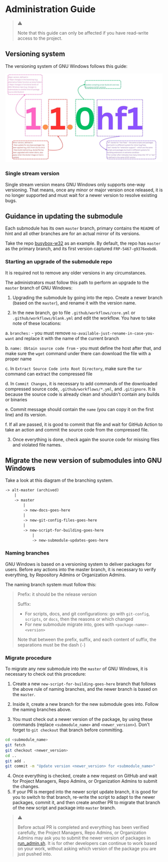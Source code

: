 # Administration Guide

> :warning:
>
> Note that this guide can only be affected if you have read-write access to the project.

## Versioning system

The versioning system of GNU Windows follows this guide:

<p align="center">
  <img src="./versioning.jpg" width="auto" height="auto />
  <br>
</p>

> Note: In the same UCSP versioning family, the later of each "hf" or "exs" is, the newer of that release is.

### Single stream version

Single stream version means GNU Windows only supports one-way versioning. That means, once any minor or major version once released, it is no longer supported and must wait for a newer version to resolve existing bugs.

## Guidance in updating the submodule

Each submodule has its own `master` branch, primary contains the `README` of hint and all other branches are for an actual mirror of its versions.

Take the repo [busybox-w32](https://github.com/tfslabs/busybox-w32) as an example. By default, the repo has `master` as the primary branch, and its first version captured `FRP-5467-g9376eebd8`.

### Starting an upgrade of the submodule repo

It is required not to remove any older versions in any circumstances.

The administrators must follow this path to perform an upgrade to the `master` branch of GNU Windows:

1. Upgrading the submodule by going into the repo. Create a newer branch (based on the `master`), and rename it with the version name.

2. In the new branch, go to file `.github/workflows/core.yml` or `.github/workflows/blank.yml` and edit the workflow. You have to take note of these locations:

 a. `branches:` - you must remove `no-available-just-rename-in-case-you-want` and replace it with the name of the current branch

 b. `name: Obtain source code from` - you must define the host after that, and make sure the `wget` command under there can download the file with a proper name

 c. In `Extract Source Code into Root Directory`, make sure the `tar` command can extract the compressed file

 d. In `Commit Changes`, it is necessary to add commands of the downloaded compressed source code, `.github/workflows/*.yml`, and `.gitignore`. It is because the source code is already clean and shouldn't contain any builds or binaries

 e. Commit message should contain the `name` (you can copy it on the first line) and its version.

 f. If all are passed, it is good to commit that file and wait for GitHub Action to take an action and commit the source code from the compressed file.

3. Once everything is done, check again the source code for missing files and violated file names.

## Migrate the new version of submodules into GNU Windows

Take a look at this diagram of the branching system.

```git
-> alt-master (archived)
    |
    -> master
        |
        -> new-docs-goes-here
        |
        -> new-git-config-files-goes-here
        |
        -> new-script-for-building-goes-here
            |
            -> new-submodule-updates-goes-here
```

### Naming branches

GNU Windows is based on a versioning system to deliver packages for users. Before any actions into the master branch, it is necessary to verify everything, by Repository Admins or Organization Admins.

The naming branch system must follow this:

> Prefix: it should be the release version
>
> Suffix:
>
> + For scripts, docs, and git configurations: go with `git-config`, `scripts`, or `docs`, then the reasons or which changed
> + For new submodule migrate into, goes with `<package-name>-<version>`
>
> Note that between the prefix, suffix, and each content of suffix, the separations must be the dash (`-`)

### Migrate procedure

To migrate any new submodule into the `master` of GNU Windows, it is necessary to check out this procedure:

1. Create a new `new-script-for-building-goes-here` branch that follows the above rule of naming branches, and the newer branch is based on the `master`.

2. Inside it, create a new branch for the new submodule goes into. Follow the naming branches above.

3. You must check out a newer version of the package, by using these commands (replace `<submodule_name>` and `<newer_version>`). Don't forget to `git checkout` that branch before committing.

```bash
cd <submodule_name>
git fetch
git checkout <newer_version>
cd ..
git add .
git commit -m "Update version <newer_version> for <submodule_name>"
```

4. Once everything is checked, create a new request on GitHub and wait for Project Managers, Repo Admins, or Organization Admins to submit the changes.
5. If your PR is merged into the newer script update branch, it is good for you to switch to that branch, re-write the script to adapt to the newer packages, commit it, and then create another PR to migrate that branch of the new script and package into `master` branch.

> :warning:
>
> Before actual PR is completed and everything has been verified carefully, the Project Managers, Repo Admins, or Organization Admins may ask you to submit the newer version of packages in [run_admin.sh](./run_admin.sh). It is for other developers can continue to work based on your work, without asking which version of the package you are just pushed into.
